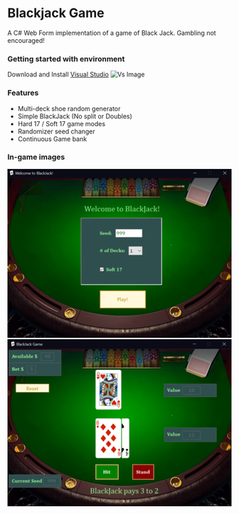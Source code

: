 # Blackjack Game

A C# Web Form implementation of a game of Black Jack. Gambling not encouraged! 

### Getting started with environment

Download and Install [Visual Studio](https://visualstudio.microsoft.com/) 
![Vs Image](https://visualstudio.microsoft.com/wp-content/uploads/2021/10/Product-Icon.svg)

### Features
* Multi-deck shoe random generator
* Simple BlackJack (No split or Doubles)
* Hard 17 / Soft 17 game modes
* Randomizer seed changer
* Continuous Game bank

### In-game images
![Welcome](https://raw.githubusercontent.com/NickH2017/blackjack-program/main/Welcome.PNG?token=AFUMZSW5DILOMXPXM3HVSELBU4JX4)
![InGame](https://raw.githubusercontent.com/NickH2017/blackjack-program/main/InGame.PNG?token=AFUMZST2AOJQDSFGFAQ37NTBU4J3G)
